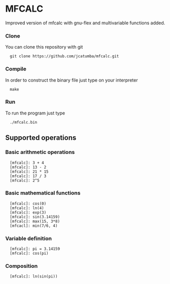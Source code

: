 MFCALC
======

Improved version of mfcalc with gnu-flex and multivariable functions added.

### Clone
You can clone this repository with git

      git clone https://github.com/jcatumba/mfcalc.git

### Compile
In order to construct the binary file just type on your interpreter

      make

### Run
To run the program just type

      ./mfcalc.bin

Supported operations
--------------------

### Basic arithmetic operations

      [mfcalc]: 3 + 4
      [mfcalc]: 13 - 2
      [mfcalc]: 21 * 15
      [mfcalc]: 17 / 3
      [mfcalc]: 2^5

### Basic mathematical functions

      [mfcalc]: cos(0)
      [mfcalc]: ln(4)
      [mfcalc]: exp(3)
      [mfcalc]: sin(3.14159)
      [mfcalc]: max(15, 3*8)
      [mfcacl]: min(7/6, 4)

### Variable definition

      [mfcalc]: pi = 3.14159
      [mfcalc]: cos(pi)

### Composition

      [mfcalc]: ln(sin(pi))

